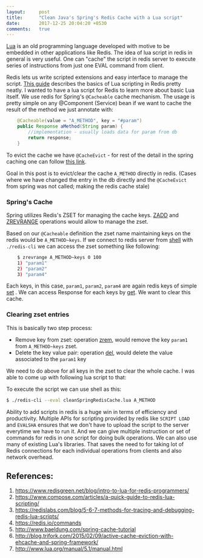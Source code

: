 ```yaml
---
layout:     post
title:      "Clean Java's Spring's Redis Cache with a Lua script"
date:       2017-12-25 20:04:20 +0530
comments:   true
---
```


[Lua](http://www.lua.org/manual/5.1/manual.html) is an old programming language developed with motive to be embedded in other applications like Redis. The idea of lua script in redis in general is very useful. One can "cache" the script in redis server to execute series of instructions from just one EVAL command from client.

Redis lets us write scripted extensions and easy interface to manage the script. [This guide](https://www.compose.com/articles/a-quick-guide-to-redis-lua-scripting/) describes the basics of Lua scripting in Redis pretty neatly. I wanted to have a lua script for Redis to learn more about basic Lua itself. We use redis for Spring's `@Cacheable` cache mechanism. The usage is pretty simple on any @Component (Service) bean if we want to cache the result of the method we just annotate with:

```java
    @Cacheable(value = "A_METHOD", key = "#param")
    public Response aMethod(String param) {
        //implementation - usually loads data for param from db
        return response;
    }
```

To evict the cache we have `@CacheEvict` - for rest of the detail in the spring caching one can follow [this link](http://www.baeldung.com/spring-cache-tutorial).

Goal in this post is to evict/clear the cache `A_METHOD` directly in redis. (Cases where we have changed the entry in the db directly and the `@CacheEvict` from spring was not called; making the redis cache stale)

### Spring's Cache
Spring utilizes Redis's ZSET for managing the cache keys. [ZADD](https://redis.io/commands/zadd) and [ZREVRANGE](https://redis.io/commands/zrevrange) operations would allow to manage the zset.

Based on our `@Cacheable` definition the zset name maintaining keys on the redis would be `A_METHOD~keys`. If we connect to redis server from [shell](https://redis.io/topics/rediscli) with `./redis-cli` we can access the zset something like following:
```bash
    $ zrevrange A_METHOD~keys 0 100
    1) "param1"
    2) "param2"
    3) "param4"
```

Each keys, in this case, `param1`, `param2`, `param4` are again redis keys of simple [set](https://redis.io/commands/set) . We can access Response for each keys by [get](https://redis.io/commands/get).
We want to clear this cache.

### Clearing zset entries
This is basically two step process:
- Remove key from zset: operation [zrem](https://redis.io/commands/zrem), would remove the key `param1` from `A_METHOD~keys` zset.
- Delete the key value pair: operation [del](https://redis.io/commands/del), would delete the value associated to the `param1` key

We need to do above for all keys in the zset to clear the whole cache.
I was able to come up with following lua script to that:

<script src="https://gist.github.com/yogin16/931a354933e41c14fca9f6113497db20.js"></script>

To execute the script we can use shell as this:
```bash
$ ./redis-cli --eval cleanSpringRedisCache.lua A_METHOD
```

Ability to add scripts in redis is a huge win in terms of efficiency and productivity. Multiple APIs for scripting provided by redis like `SCRIPT LOAD` and `EVALSHA` ensures that we don't have to upload the script to the server everytime we have to run it. And we can give multiple instruction or set of commands for redis in one script for doing bulk operations. We can also use many of existing Lua's libraries. That saves the need to for taking lot of Redis connections for each individual operations from clients and also network overhead.

## References:
1. https://www.redisgreen.net/blog/intro-to-lua-for-redis-programmers/
1. https://www.compose.com/articles/a-quick-guide-to-redis-lua-scripting/
1. https://redislabs.com/blog/5-6-7-methods-for-tracing-and-debugging-redis-lua-scripts/
1. https://redis.io/commands
1. http://www.baeldung.com/spring-cache-tutorial
1. http://blog.trifork.com/2015/02/09/active-cache-eviction-with-ehcache-and-spring-framework/
1. http://www.lua.org/manual/5.1/manual.html
